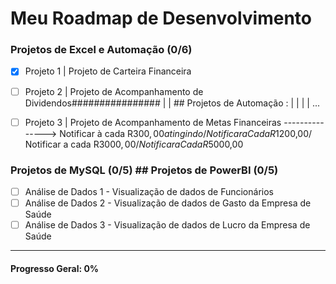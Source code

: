 # Meu Roadmap de Desenvolvimento


### Projetos de Excel e Automação (0/6) 
- [x] Projeto 1 | Projeto de Carteira Financeira
- [ ] Projeto 2 | Projeto de Acompanhamento de Dividendos################  |     | ## Projetos de Automação : |           |                           |                           |                         ...
- [ ] Projeto 3 | Projeto de Acompanhamento de Metas Financeiras  ---------------> Notificar à cada R$300,00 atingindo/ Notificar a Cada R$1200,00/ Notificar a cada R$3000,00/Notificar a Cada R$5000,00


### Projetos de MySQL (0/5) ## Projetos de PowerBI (0/5)
- [ ] Análise de Dados 1  - Visualização de dados de Funcionários
- [ ] Análise de Dados 2  - Visualização de dados de Gasto da Empresa de Saúde
- [ ] Análise de Dados 3  - Visualização de dados de Lucro da Empresa de Saúde
---

#### Progresso Geral: 0%



